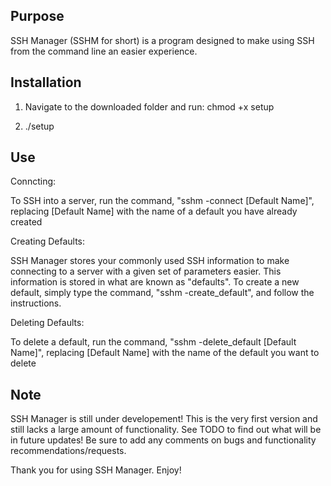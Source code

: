 Purpose
-------
SSH Manager (SSHM for short) is a program designed to make using SSH from the command line an easier experience. 

Installation
------------
1) Navigate to the downloaded folder and run: chmod +x setup

2) ./setup

Use
---
Conncting:
    
To SSH into a server, run the command, "sshm -connect [Default Name]", replacing [Default Name] with the name of a default you have already created 

Creating Defaults:

SSH Manager stores your commonly used SSH information to make connecting to a server with a given set of parameters easier. This information is stored in what are known as "defaults". To create a new default, simply type the command, "sshm -create_default", and follow the instructions.

Deleting Defaults:

To delete a default, run the command, "sshm -delete_default [Default Name]", replacing [Default Name] with the name of the default you want to delete

Note
----
SSH Manager is still under developement! This is the very first version and still lacks a large amount of functionality. See TODO to find out what will be in future updates! Be sure to add any comments on bugs and functionality recommendations/requests.

Thank you for using SSH Manager. Enjoy!
